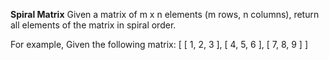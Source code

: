 **Spiral Matrix**
Given a matrix of m x n elements (m rows, n columns), return all elements of the matrix in spiral order.

For example,
Given the following matrix:
[
 [ 1, 2, 3 ],
 [ 4, 5, 6 ],
 [ 7, 8, 9 ]
]